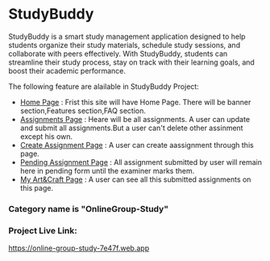 # StudyBuddy

StudyBuddy is a smart study management application designed to help students organize their study materials, schedule study sessions, and collaborate with peers effectively. With StudyBuddy, students can streamline their study process, stay on track with their learning goals, and boost their academic performance.

The following feature are alailable in StudyBuddy Project:

- [Home Page](http://localhost:5174/) : Frist this site will have Home Page. There will be banner section,Features section,FAQ section.
- [Assignments Page](http://localhost:5174/assignments) : Heare will be all assignments. A user can update and submit all assignments.But a user can't delete other assinment except his own.
- [Create Assignment  Page](http://localhost:5174/createAssignment) : A user can create aassignment through this page.
- [Pending Assignment Page](http://localhost:5174/pendingAssignment) : All assignment submitted by user will remain here in pending form until the examiner marks them.
- [My Art&Craft Page](http://localhost:5174/mySubmited) : A user can see all this submitted assignments on this page.

### Category name is "OnlineGroup-Study"
 


### Project Live Link:
https://online-group-study-7e47f.web.app

